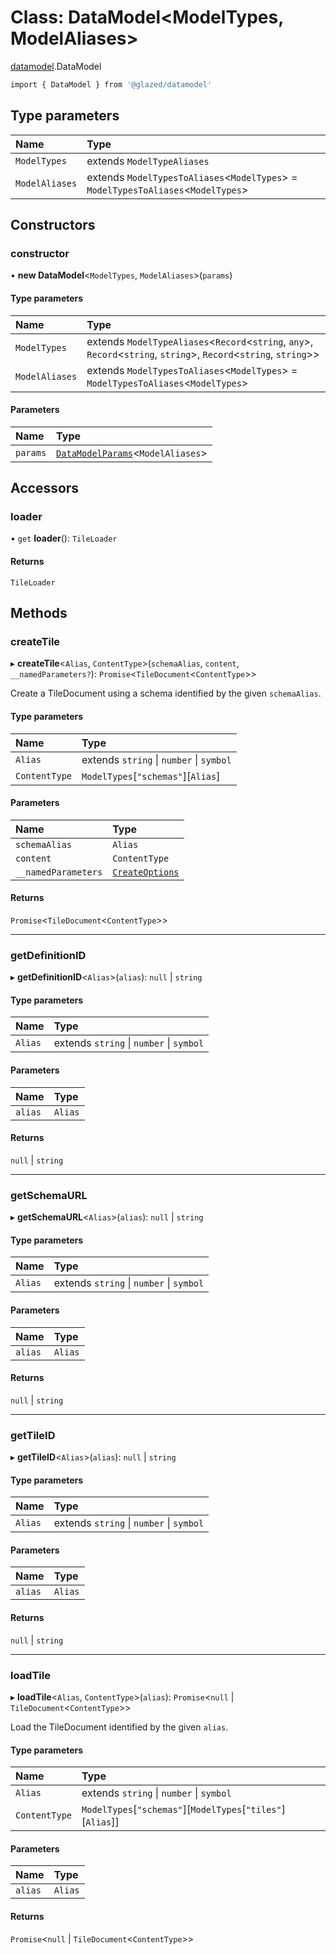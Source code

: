 # Class: DataModel<ModelTypes, ModelAliases\>

[datamodel](../modules/datamodel.md).DataModel

```sh
import { DataModel } from '@glazed/datamodel'
```

## Type parameters

| Name | Type |
| :------ | :------ |
| `ModelTypes` | extends `ModelTypeAliases` |
| `ModelAliases` | extends `ModelTypesToAliases`<`ModelTypes`\> = `ModelTypesToAliases`<`ModelTypes`\> |

## Constructors

### constructor

• **new DataModel**<`ModelTypes`, `ModelAliases`\>(`params`)

#### Type parameters

| Name | Type |
| :------ | :------ |
| `ModelTypes` | extends `ModelTypeAliases`<`Record`<`string`, `any`\>, `Record`<`string`, `string`\>, `Record`<`string`, `string`\>\> |
| `ModelAliases` | extends `ModelTypesToAliases`<`ModelTypes`\> = `ModelTypesToAliases`<`ModelTypes`\> |

#### Parameters

| Name | Type |
| :------ | :------ |
| `params` | [`DataModelParams`](../modules/datamodel.md#datamodelparams)<`ModelAliases`\> |

## Accessors

### loader

• `get` **loader**(): `TileLoader`

#### Returns

`TileLoader`

## Methods

### createTile

▸ **createTile**<`Alias`, `ContentType`\>(`schemaAlias`, `content`, `__namedParameters?`): `Promise`<`TileDocument`<`ContentType`\>\>

Create a TileDocument using a schema identified by the given `schemaAlias`.

#### Type parameters

| Name | Type |
| :------ | :------ |
| `Alias` | extends `string` \| `number` \| `symbol` |
| `ContentType` | `ModelTypes`[``"schemas"``][`Alias`] |

#### Parameters

| Name | Type |
| :------ | :------ |
| `schemaAlias` | `Alias` |
| `content` | `ContentType` |
| `__namedParameters` | [`CreateOptions`](../modules/datamodel.md#createoptions) |

#### Returns

`Promise`<`TileDocument`<`ContentType`\>\>

___

### getDefinitionID

▸ **getDefinitionID**<`Alias`\>(`alias`): ``null`` \| `string`

#### Type parameters

| Name | Type |
| :------ | :------ |
| `Alias` | extends `string` \| `number` \| `symbol` |

#### Parameters

| Name | Type |
| :------ | :------ |
| `alias` | `Alias` |

#### Returns

``null`` \| `string`

___

### getSchemaURL

▸ **getSchemaURL**<`Alias`\>(`alias`): ``null`` \| `string`

#### Type parameters

| Name | Type |
| :------ | :------ |
| `Alias` | extends `string` \| `number` \| `symbol` |

#### Parameters

| Name | Type |
| :------ | :------ |
| `alias` | `Alias` |

#### Returns

``null`` \| `string`

___

### getTileID

▸ **getTileID**<`Alias`\>(`alias`): ``null`` \| `string`

#### Type parameters

| Name | Type |
| :------ | :------ |
| `Alias` | extends `string` \| `number` \| `symbol` |

#### Parameters

| Name | Type |
| :------ | :------ |
| `alias` | `Alias` |

#### Returns

``null`` \| `string`

___

### loadTile

▸ **loadTile**<`Alias`, `ContentType`\>(`alias`): `Promise`<``null`` \| `TileDocument`<`ContentType`\>\>

Load the TileDocument identified by the given `alias`.

#### Type parameters

| Name | Type |
| :------ | :------ |
| `Alias` | extends `string` \| `number` \| `symbol` |
| `ContentType` | `ModelTypes`[``"schemas"``][`ModelTypes`[``"tiles"``][`Alias`]] |

#### Parameters

| Name | Type |
| :------ | :------ |
| `alias` | `Alias` |

#### Returns

`Promise`<``null`` \| `TileDocument`<`ContentType`\>\>
